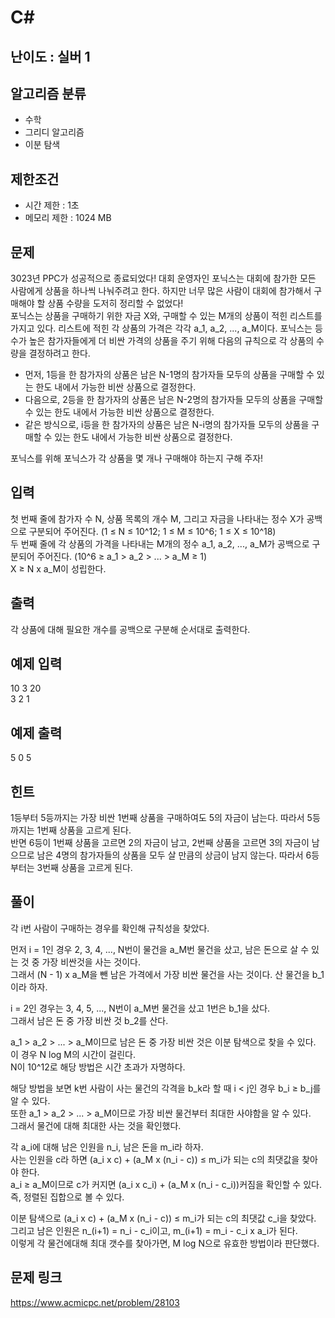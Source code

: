 # C#

## 난이도 : 실버 1

## 알고리즘 분류
  - 수학
  - 그리디 알고리즘
  - 이분 탐색

## 제한조건
  - 시간 제한 : 1초
  - 메모리 제한 : 1024 MB

## 문제
3023년 PPC가 성공적으로 종료되었다! 대회 운영자인 포닉스는 대회에 참가한 모든 사람에게 상품을 하나씩 나눠주려고 한다. 하지만 너무 많은 사람이 대회에 참가해서 구매해야 할 상품 수량을 도저히 정리할 수 없었다!<br/>
포닉스는 상품을 구매하기 위한 자금 X와, 구매할 수 있는 M개의 상품이 적힌 리스트를 가지고 있다. 리스트에 적힌 각 상품의 가격은 각각 a_1, a_2, ..., a_M이다. 포닉스는 등수가 높은 참가자들에게 더 비싼 가격의 상품을 주기 위해 다음의 규칙으로 각 상품의 수량을 결정하려고 한다.<br/>

  - 먼저, 1등을 한 참가자의 상품은 남은 N-1명의 참가자들 모두의 상품을 구매할 수 있는 한도 내에서 가능한 비싼 상품으로 결정한다.
  - 다음으로, 2등을 한 참가자의 상품은 남은 N-2명의 참가자들 모두의 상품을 구매할 수 있는 한도 내에서 가능한 비싼 상품으로 결정한다.
  - 같은 방식으로, i등을 한 참가자의 상품은 남은 N-i명의 참가자들 모두의 상품을 구매할 수 있는 한도 내에서 가능한 비싼 상품으로 결정한다.

포닉스를 위해 포닉스가 각 상품을 몇 개나 구매해야 하는지 구해 주자!<br/>


## 입력
첫 번째 줄에 참가자 수 N, 상품 목록의 개수 M, 그리고 자금을 나타내는 정수 X가 공백으로 구분되어 주어진다. (1 ≤ N ≤ 10^12; 1 ≤ M ≤ 10^6; 1 ≤ X ≤ 10^18)<br/>
두 번째 줄에 각 상품의 가격을 나타내는 M개의 정수 a_1, a_2, ..., a_M가 공백으로 구분되어 주어진다. (10^6 ≥ a_1 > a_2 > ... > a_M ≥ 1)<br/>
X ≥ N x a_M이 성립한다.<br/>


## 출력
각 상품에 대해 필요한 개수를 공백으로 구분해 순서대로 출력한다.<br/>


## 예제 입력
10 3 20<br/>
3 2 1<br/>


## 예제 출력
5 0 5<br/>


## 힌트
1등부터 5등까지는 가장 비싼 1번째 상품을 구매하여도 5의 자금이 남는다. 따라서 5등까지는 1번째 상품을 고르게 된다.<br/>
반면 6등이 1번째 상품을 고르면 2의 자금이 남고, 2번째 상품을 고르면 3의 자금이 남으므로 남은 4명의 참가자들의 상품을 모두 살 만큼의 상금이 남지 않는다. 따라서 6등부터는 3번째 상품을 고르게 된다.<br/>


## 풀이
각 i번 사람이 구매하는 경우를 확인해 규칙성을 찾았다.<br/>


먼저 i = 1인 경우 2, 3, 4, ..., N번이 물건을 a_M번 물건을 샀고, 남은 돈으로 살 수 있는 것 중 가장 비싼것을 사는 것이다.<br/>
그래서 (N - 1) x a_M을 뺀 남은 가격에서 가장 비싼 물건을 사는 것이다. 산 물건을 b_1이라 하자.<br/>

i = 2인 경우는 3, 4, 5, ..., N번이 a_M번 물건을 샀고 1번은 b_1을 샀다.<br/>
그래서 남은 돈 중 가장 비싼 것 b_2를 산다.<br/>


a_1 > a_2 > ... > a_M이므로 남은 돈 중 가장 비싼 것은 이분 탐색으로 찾을 수 있다.<br/>
이 경우 N log M의 시간이 걸린다.<br/>
N이 10^12로 해당 방법은 시간 초과가 자명하다.<br/>


해당 방법을 보면 k번 사람이 사는 물건의 각격을 b_k라 할 때 i < j인 경우 b_i ≥ b_j를 알 수 있다.<br/>
또한 a_1 > a_2 > ... > a_M이므로 가장 비싼 물건부터 최대한 사야함을 알 수 있다.<br/>
그래서 물건에 대해 최대한 사는 것을 확인했다.<br/>


각 a_i에 대해 남은 인원을 n_i, 남은 돈을 m_i라 하자.<br/>
사는 인원을 c라 하면 (a_i x c) + (a_M x (n_i - c)) ≤ m_i가 되는 c의 최댓값을 찾아야 한다.<br/>
a_i ≥ a_M이므로 c가 커지면 (a_i x c_i) + (a_M x (n_i - c_i))커짐을 확인할 수 있다.<br/>
즉, 정렬된 집합으로 볼 수 있다.<br/>


이분 탐색으로 (a_i x c) + (a_M x (n_i - c)) ≤ m_i가 되는 c의 최댓값 c_i을 찾았다.<br/>
그리고 남은 인원은 n_(i+1) = n_i - c_i이고, m_(i+1) = m_i - c_i x a_i가 된다.<br/>
이렇게 각 물건에대해 최대 갯수를 찾아가면, M log N으로 유효한 방법이라 판단했다.<br/>


## 문제 링크
https://www.acmicpc.net/problem/28103